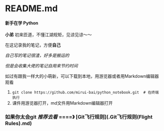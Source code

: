 # README.md

#### 新手在学  **Python**

**小弟** 初来匝道，不懂江湖规矩，见谅见谅～～

在这记录我的笔记，方便**自己**

*自己写的笔记很渣，好多是搬运的* 

*但是会收集大佬的笔记自用来节约时间*

如过有跟我一样大的小萌新，可以下载到本地，用游览器或者用Markdown编辑器观看

1. `git clone https://github.com/mirui-bai/python_notebook.git  # 在终端执行`
2. 课件用游览器打开，md文件用Markdown编辑器打开



### 如果你太会git  *推荐去看*   ====》   [Git飞行规则](.Git飞行规则(Flight Rules).md)
